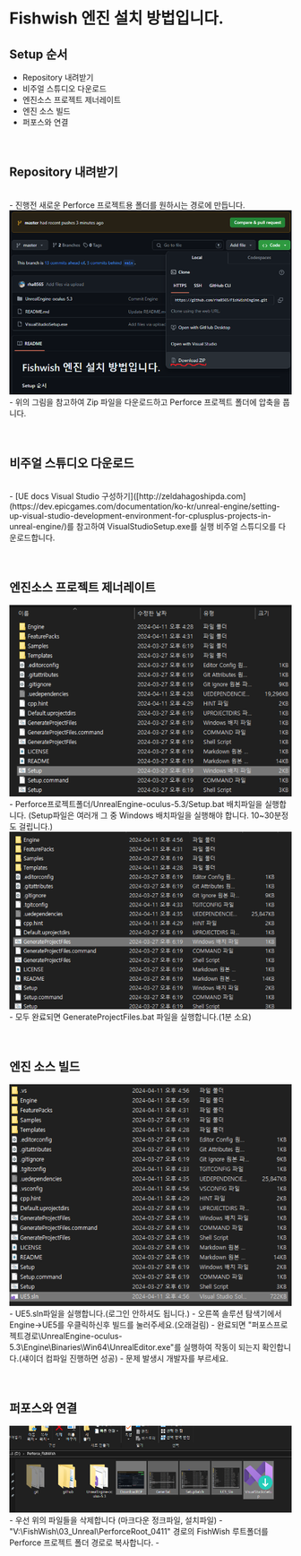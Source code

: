 # Fishwish 엔진 설치 방법입니다.

## **Setup 순서**<br>
- Repository 내려받기
- 비주얼 스튜디오 다운로드
- 엔진소스 프로젝트 제너레이트
- 엔진 소스 빌드
- 퍼포스와 연결
<br/><br/><br/>

## **Repository 내려받기**
<br>
- 진행전 새로운 Perforce 프로젝트용 폴더를 원하시는 경로에 만듭니다.
<br/>
<img src="DownloadREP.png">
- 위의 그림을 참고하여 Zip 파일을 다운로드하고 Perforce 프로젝트 폴더에 압축을 풉니다.
<br/><br/><br/>

## **비주얼 스튜디오 다운로드**
<br/>
- [UE docs Visual Studio 구성하기]([http://zeldahagoshipda.com](https://dev.epicgames.com/documentation/ko-kr/unreal-engine/setting-up-visual-studio-development-environment-for-cplusplus-projects-in-unreal-engine/)를 참고하여 VisualStudioSetup.exe를 실행
  비주얼 스튜디오를 다운로드합니다.
<br/><br/><br/>

## **엔진소스 프로젝트 제너레이트**<br/>
<img src="SetupBatch.PNG">
- Perforce프로젝트폴더/UnrealEngine-oculus-5.3/Setup.bat 배치파일을 실행합니다.
  (Setup파일은 여러개 그 중 Windows 배치파일을 실행해야 합니다. 10~30분정도 걸립니다.)
<br/>
<img src="GenerBat.PNG">
- 모두 완료되면 GenerateProjectFiles.bat 파일을 실행합니다.(1분 소요)
<br/><br/><br/>

## **엔진 소스 빌드**<br/>
<img src="UE5_Sln.PNG">
- UE5.sln파일을 실행합니다.(로그인 안하셔도 됩니다.)
- 오른쪽 솔루션 탐색기에서 Engine->UE5를 우클릭하신후 빌드를 눌러주세요.(오래걸림)
- 완료되면 "퍼포스프로젝트경로\UnrealEngine-oculus-5.3\Engine\Binaries\Win64\UnrealEditor.exe"를 실행하여 작동이 되는지 확인합니다.(섀이더 컴파일 진행하면 성공)
- 문제 발생시 개발자를 부르세요.
<br/><br/><br/>

## **퍼포스와 연결**<br/>
<img src="RemoveList.PNG">
- 우선 위의 파일들을 삭제합니다 (마크다운 정크파일, 설치파일)
- "V:\FishWish\03_Unreal\PerforceRoot_0411" 경로의 FishWish 루트폴더를 Perforce 프로젝트 폴더 경로로 복사합니다.
- 
